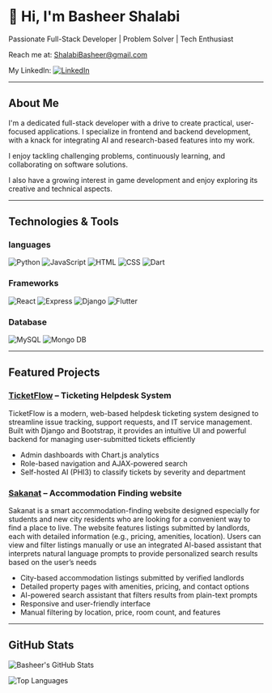 # 👋 Hi, I'm Basheer Shalabi
Passionate Full-Stack Developer | Problem Solver | Tech Enthusiast

Reach me at: ShalabiBasheer@gmail.com

My LinkedIn: [![LinkedIn](https://img.shields.io/badge/-LinkedIn-0A66C2?style=for-the-badge&logo=linkedin&logoColor=white)](https://www.linkedin.com/in/basheer-shalabi-99379922b/)

---

## About Me

I'm a dedicated full-stack developer with a drive to create practical, user-focused applications. I specialize in frontend and backend development, with a knack for integrating AI and research-based features into my work.

I enjoy tackling challenging problems, continuously learning, and collaborating on software solutions.

I also have a growing interest in game development and enjoy exploring its creative and technical aspects.

---

## Technologies & Tools

### languages
![Python](https://img.shields.io/badge/-Python-3776AB?style=for-the-badge&logo=python&logoColor=white)
![JavaScript](https://img.shields.io/badge/-JavaScript-F7DF1E?style=for-the-badge&logo=javascript&logoColor=black)
![HTML](https://img.shields.io/badge/-HTML5-E34F26?style=for-the-badge&logo=html5&logoColor=white)
![CSS](https://img.shields.io/badge/-CSS3-1572B6?style=for-the-badge&logo=css3)
![Dart](https://img.shields.io/badge/-Dart-0175C2?style=for-the-badge&logo=dart&logoColor=white)
### Frameworks
![React](https://img.shields.io/badge/-React-61DAFB?style=for-the-badge&logo=react&logoColor=black)
![Express](https://img.shields.io/badge/-Express.js-000000?style=for-the-badge&logo=express)
![Django](https://img.shields.io/badge/-Django-092E20?style=for-the-badge&logo=django)
![Flutter](https://img.shields.io/badge/-Flutter-02569B?style=for-the-badge&logo=flutter)
### Database
![MySQL](https://img.shields.io/badge/-MySQL-4479A1?style=for-the-badge&logo=mysql&logoColor=white)
![Mongo DB](https://img.shields.io/badge/-MongoDB-47A248?style=for-the-badge&logo=mongodb&logoColor=white)


---

## Featured Projects

### [TicketFlow](https://github.com/DevAbdallahSi/Python-Project) – Ticketing Helpdesk System
TicketFlow is a modern, web-based helpdesk ticketing system designed to streamline issue tracking, support requests, and IT service management. Built with Django and Bootstrap, it provides an intuitive UI and powerful backend for managing user-submitted tickets efficiently
- Admin dashboards with Chart.js analytics
- Role-based navigation and AJAX-powered search
- Self-hosted AI (PHI3) to classify tickets by severity and department

### [Sakanat](https://github.com/BasheerShalabi/sakanat) – Accommodation Finding website
Sakanat is a smart accommodation-finding website designed especially for students and new city residents who are looking for a convenient way to find a place to live. The website features listings submitted by landlords, each with detailed information (e.g., pricing, amenities, location). Users can view and filter listings manually or use an integrated AI-based assistant that interprets natural language prompts to provide personalized search results based on the user’s needs
- City-based accommodation listings submitted by verified landlords
- Detailed property pages with amenities, pricing, and contact options
- AI-powered search assistant that filters results from plain-text prompts
- Responsive and user-friendly interface
- Manual filtering by location, price, room count, and features

---

## GitHub Stats

![Basheer's GitHub Stats](https://github-readme-stats.vercel.app/api?username=BasheerShalabi&show_icons=true&theme=tokyonight)

![Top Languages](https://github-readme-stats.vercel.app/api/top-langs/?username=BasheerShalabi&layout=compact&theme=tokyonight)



